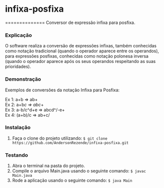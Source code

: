 # infixa-posfixa
==============
Conversor de expressão infixa para posfixa.

### Explicação
O software realiza a conversão de expressões infixas, também conhecidas como notação tradicional (quando o operador aparece entre os operandos), para expressões posfixas, conhecidas como notação polonesa inversa (quando o operador aparece após os seus operandos respeitando as suas prioridades).

### Demonstração
Exemplos de conversões da notação Infixa para Posfixa:

Ex 1: a+b => ab+ <br>
Ex 2: a+b*c => abc*+ <br>
Ex 3: a-b/c^d+e => abcd^/-e+ <br>
Ex 4: (a+b)/c	=> ab+c/ <br>

### Instalação

1. Faça o clone do projeto utilizando: `$ git clone https://github.com/AndersonRezende/infixa-posfixa.git`

### Testando
1. Abra o terminal na pasta do projeto.
2. Compile o arquivo Main.java usando o seguinte comando: `$ javac Main.java`
3. Rode a aplicação usando o seguinte comando: `$ java Main`
